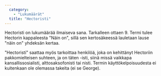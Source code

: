```yaml
---
  category: 
    - "Lukumäärät"
  title: "Hectoristi"
---
```

Hectoristi on lukumäärää ilmaiseva sana. Tarkalleen ottaen 9. Termi tulee Hectorin kappaleesta "Näin on", sillä sen kertosäkeessä lauletaan lause "näin on" yhdeksän kertaa.

"Hectoristi" saattaa myös tarkoittaa henkilöä, joka on kehittänyt Hectoriin pakkomielteisen suhteen, ja on täten -isti, siinä missä vaikkapa kansallissosialisti, alttosaksofonisti tai nisti. Termin käyttökelpoisuudesta ei kuitenkaan ole olemassa takeita (ei se George).